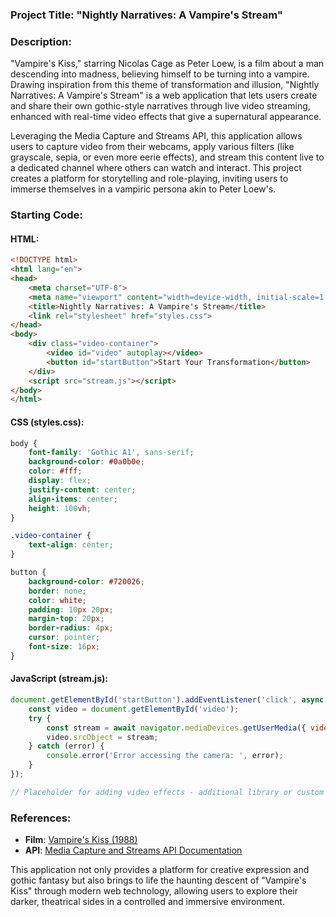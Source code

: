 ### Project Title: **"Nightly Narratives: A Vampire's Stream"**

### Description:
"Vampire's Kiss," starring Nicolas Cage as Peter Loew, is a film about a man descending into madness, believing himself to be turning into a vampire. Drawing inspiration from this theme of transformation and illusion, "Nightly Narratives: A Vampire's Stream" is a web application that lets users create and share their own gothic-style narratives through live video streaming, enhanced with real-time video effects that give a supernatural appearance.

Leveraging the Media Capture and Streams API, this application allows users to capture video from their webcams, apply various filters (like grayscale, sepia, or even more eerie effects), and stream this content live to a dedicated channel where others can watch and interact. This project creates a platform for storytelling and role-playing, inviting users to immerse themselves in a vampiric persona akin to Peter Loew's.

### Starting Code:

#### HTML:
```html
<!DOCTYPE html>
<html lang="en">
<head>
    <meta charset="UTF-8">
    <meta name="viewport" content="width=device-width, initial-scale=1.0">
    <title>Nightly Narratives: A Vampire's Stream</title>
    <link rel="stylesheet" href="styles.css">
</head>
<body>
    <div class="video-container">
        <video id="video" autoplay></video>
        <button id="startButton">Start Your Transformation</button>
    </div>
    <script src="stream.js"></script>
</body>
</html>
```

#### CSS (styles.css):
```css
body {
    font-family: 'Gothic A1', sans-serif;
    background-color: #0a0b0e;
    color: #fff;
    display: flex;
    justify-content: center;
    align-items: center;
    height: 100vh;
}

.video-container {
    text-align: center;
}

button {
    background-color: #720026;
    border: none;
    color: white;
    padding: 10px 20px;
    margin-top: 20px;
    border-radius: 4px;
    cursor: pointer;
    font-size: 16px;
}
```

#### JavaScript (stream.js):
```javascript
document.getElementById('startButton').addEventListener('click', async function() {
    const video = document.getElementById('video');
    try {
        const stream = await navigator.mediaDevices.getUserMedia({ video: true });
        video.srcObject = stream;
    } catch (error) {
        console.error('Error accessing the camera: ', error);
    }
});

// Placeholder for adding video effects - additional library or custom shaders could be used here
```

### References:
- **Film**: [Vampire's Kiss (1988)](https://en.wikipedia.org/wiki/Vampire%27s_Kiss)
- **API**: [Media Capture and Streams API Documentation](https://developer.mozilla.org/en-US/docs/Web/API/Media_Capture_and_Streams_API)

This application not only provides a platform for creative expression and gothic fantasy but also brings to life the haunting descent of "Vampire's Kiss" through modern web technology, allowing users to explore their darker, theatrical sides in a controlled and immersive environment.